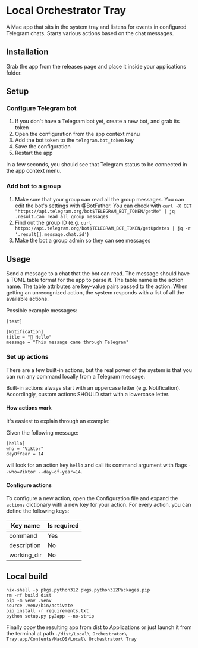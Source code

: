 # Local Orchestrator Tray

A Mac app that sits in the system tray and listens for events in configured Telegram chats. Starts various actions based on the chat messages.

## Installation

Grab the app from the releases page and place it inside your applications folder.

## Setup

### Configure Telegram bot

1. If you don't have a Telegram bot yet, create a new bot, and grab its token
1. Open the configuration from the app context menu
1. Add the bot token to the `telegram.bot_token` key
1. Save the configuration
1. Restart the app

In a few seconds, you should see that Telegram status to be connected in the app context menu.

### Add bot to a group

1. Make sure that your group can read all the group messages. You can edit the bot's settings with @BotFather. You can check with `curl -X GET "https://api.telegram.org/bot$TELEGRAM_BOT_TOKEN/getMe" | jq .result.can_read_all_group_messages`
1. Find out the group ID (e.g. `curl https://api.telegram.org/bot$TELEGRAM_BOT_TOKEN/getUpdates | jq -r '.result[].message.chat.id'`)
1. Make the bot a group admin so they can see messages

## Usage

Send a message to a chat that the bot can read. The message should have a TOML table format for the app to parse it. 
The table name is the action name. The table attributes are key-value pairs passed to the action.
When getting an unrecognized action, the system responds with a list of all the available actions.

Possible example messages:

```
[test]
```

```
[Notification]
title = "👋 Hello"
message = "This message came through Telegram"
```

### Set up actions

There are a few built-in actions, but the real power of the system is that you can run any command locally from a Telegram message.

Built-in actions always start with an uppercase letter (e.g. Notification). Accordingly, custom actions SHOULD start with a lowercase letter.

#### How actions work

It's easiest to explain through an example:

Given the following message:

```
[hello]
who = "Viktor"
dayOfYear = 14
```

will look for an action key `hello` and call its command argument with flags `--who=Viktor --day-of-year=14`.

#### Configure actions

To configure a new action, open the Configuration file and expand the `actions` dictionary with a new key for your action.
For every action, you can define the following keys:

| Key name | Is required |
| --- | --- |
| command | Yes |
| description | No |
| working_dir | No |

## Local build

```
nix-shell -p pkgs.python312 pkgs.python312Packages.pip
rm -rf build dist
pip -m venv .venv
source .venv/bin/activate
pip install -r requirements.txt
python setup.py py2app --no-strip
```

Finally copy the resulting app from dist to Applications or just launch it from the terminal at path `./dist/Local\ Orchestrator\ Tray.app/Contents/MacOS/Local\ Orchestrator\ Tray`
